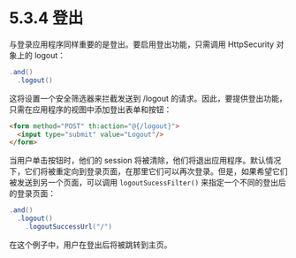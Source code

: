 # 5.3.4 登出

与登录应用程序同样重要的是登出。要启用登出功能，只需调用 HttpSecurity 对象上的 logout：

```java
.and()
  .logout()
```

这将设置一个安全筛选器来拦截发送到 /logout 的请求。因此，要提供登出功能，只需在应用程序的视图中添加登出表单和按钮：

```html
<form method="POST" th:action="@{/logout}">
  <input type="submit" value="Logout"/>
</form>
```

当用户单击按钮时，他们的 session 将被清除，他们将退出应用程序。默认情况下，它们将被重定向到登录页面，在那里它们可以再次登录。但是，如果希望它们被发送到另一个页面，可以调用 `logoutSucessFilter()` 来指定一个不同的登出后的登录页面：

```java
.and()
  .logout()
    .logoutSuccessUrl("/")
```

在这个例子中，用户在登出后将被跳转到主页。


